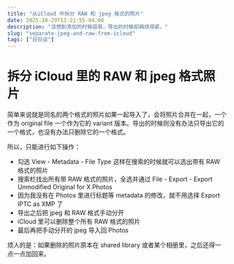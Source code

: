 ```yaml
---
title: "从iCloud 中拆分 RAW 和 jpeg 格式的照片"
date: 2025-10-29T11:21:55-04:00
description: "没想到添加的时候容易，导出的时候却麻烦得紧。"
slug: "separate-jpeg-and-raw-from-icloud"
tags: ["日日谈"]
---
```


# 拆分 iCloud 里的 RAW 和 jpeg 格式照片

简单来说就是同名的两个格式的照片如果一起导入了，会将照片合并在一起，一个作为 original file 一个作为它的 variant 版本。导出的时候则没有办法只导出它的一个格式，也没有办法只删除它的一个格式。

所以，只能进行如下操作：

- 勾选 View - Metadata - File Type 这样在搜索的时候就可以选出带有 RAW 格式的照片
- 搜索栏找出所有带 RAW 格式的照片，全选并通过 File - Export - Export Unmodified Original for X Photos
- 因为我没有在 Photos 里进行标题等 metadata 的修改，就不用选择 Export IPTC as XMP 了
- 导出之后把 jpeg 和 RAW 格式手动分开
- iCloud 里可以删除整个所有 RAW 格式的照片
- 最后再把手动分开的 jpeg 导入回 Photos

烦人的是：如果删除的照片原本在 shared library 或者某个相册里，之后还得一点一点加回来。
